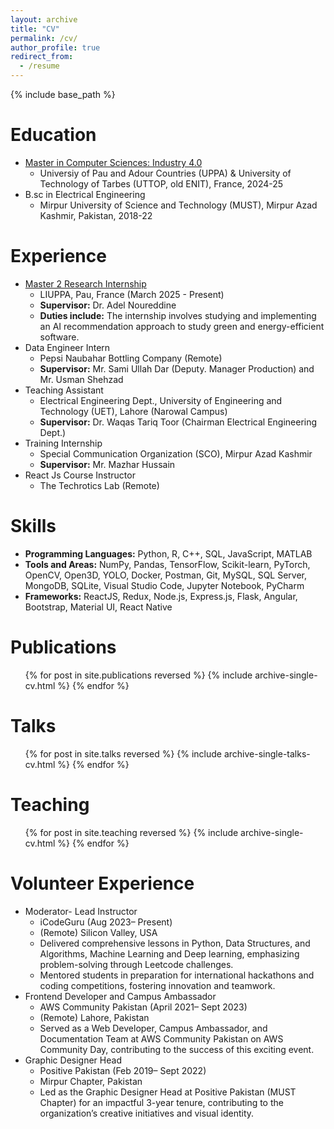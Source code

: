 ```yaml
---
layout: archive
title: "CV"
permalink: /cv/
author_profile: true
redirect_from:
  - /resume
---
```


{% include base_path %}

Education
======
* [Master in Computer Sciences: Industry 4.0](/cv/MasterCS)
  * Universiy of Pau and Adour Countries (UPPA) & University of Technology of Tarbes (UTTOP, old ENIT), France, 2024-25
* B.sc in Electrical Engineering
  * Mirpur University of Science and Technology (MUST), Mirpur Azad Kashmir, Pakistan, 2018-22

Experience
======
* [Master 2 Research Internship](/cv/M2ResearchInternship)
  * LIUPPA, Pau, France (March 2025 - Present)
  * **Supervisor:** Dr. Adel Noureddine
  * **Duties include:** The internship involves studying and implementing an AI recommendation approach to study green and energy-efficient software.
* Data Engineer Intern
  * Pepsi Naubahar Bottling Company (Remote)
  * **Supervisor:** Mr. Sami Ullah Dar (Deputy. Manager Production) and Mr. Usman Shehzad
* Teaching Assistant
  * Electrical Engineering Dept., University of Engineering and Technology (UET), Lahore (Narowal Campus)
  * **Supervisor:** Dr. Waqas Tariq Toor (Chairman Electrical Engineering Dept.)
* Training Internship
  * Special Communication Organization (SCO), Mirpur Azad Kashmir
  * **Supervisor:** Mr. Mazhar Hussain
* React Js Course Instructor
  * The Techrotics Lab (Remote)




Skills
======
* **Programming Languages:** Python, R, C++, SQL, JavaScript, MATLAB
* **Tools and Areas:** NumPy, Pandas, TensorFlow, Scikit-learn, PyTorch, OpenCV, Open3D, YOLO, Docker, Postman, Git, MySQL, SQL Server, MongoDB, SQLite, Visual Studio Code, Jupyter Notebook, PyCharm
* **Frameworks:** ReactJS, Redux, Node.js, Express.js, Flask, Angular, Bootstrap, Material UI, React Native

Publications
======
  <ul>{% for post in site.publications reversed %}
    {% include archive-single-cv.html %}
  {% endfor %}</ul>
  
Talks
======
  <ul>{% for post in site.talks reversed %}
    {% include archive-single-talks-cv.html  %}
  {% endfor %}</ul>
  
Teaching
======
  <ul>{% for post in site.teaching reversed %}
    {% include archive-single-cv.html %}
  {% endfor %}</ul>
  
Volunteer Experience
======
* Moderator- Lead Instructor
  * iCodeGuru (Aug 2023– Present)
  * (Remote) Silicon Valley, USA
  * Delivered comprehensive lessons in Python, Data Structures, and Algorithms, Machine Learning and Deep learning, emphasizing problem-solving through Leetcode challenges.
  * Mentored students in preparation for international hackathons and coding competitions, fostering innovation and teamwork.
* Frontend Developer and Campus Ambassador
  * AWS Community Pakistan (April 2021– Sept 2023)
  * (Remote) Lahore, Pakistan
  * Served as a Web Developer, Campus Ambassador, and Documentation Team at AWS Community Pakistan on AWS Community Day, contributing to the success of this exciting event.
* Graphic Designer Head
  * Positive Pakistan (Feb 2019– Sept 2022)
  * Mirpur Chapter, Pakistan
  * Led as the Graphic Designer Head at Positive Pakistan (MUST Chapter) for an impactful 3-year tenure, contributing to the organization’s creative initiatives and visual identity.
